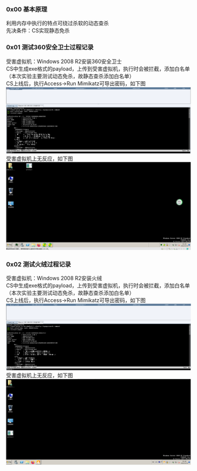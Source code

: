 ### 0x00 基本原理
利用内存中执行的特点可绕过杀软的动态查杀  
先决条件：CS实现静态免杀

### 0x01 测试360安全卫士过程记录
受害虚拟机：Windows 2008 R2安装360安全卫士  
CS中生成exe格式的payload，上传到受害虚拟机，执行时会被拦截，添加白名单（本次实验主要测试动态免杀，故静态查杀添加白名单）  
CS上线后，执行Access->Run Mimikatz可导出密码，如下图  
![image](./pic/0.png)  
受害虚拟机上无反应，如下图  
![image](./pic/1.png)

### 0x02 测试火绒过程记录
受害虚拟机：Windows 2008 R2安装火绒  
CS中生成exe格式的payload，上传到受害虚拟机，执行时会被拦截，添加白名单（本次实验主要测试动态免杀，故静态查杀添加白名单）  
CS上线后，执行Access->Run Mimikatz可导出密码，如下图  
![image](./pic/2.png)  
受害虚拟机上无反应，如下图  
![image](./pic/3.png)

